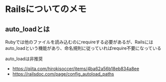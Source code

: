 # Railsについてのメモ

## auto_loadとは

Rubyでは他のファイルを読み込むのにrequireする必要があるが、Railsにはauto_loadという機能があり、命名規則に従っていればrequire不要になっている

auto_loadは非推奨

- https://qiita.com/hirokisoccer/items/4ba62a56b18eb834a8ee
- https://railsdoc.com/page/config_autoload_paths
